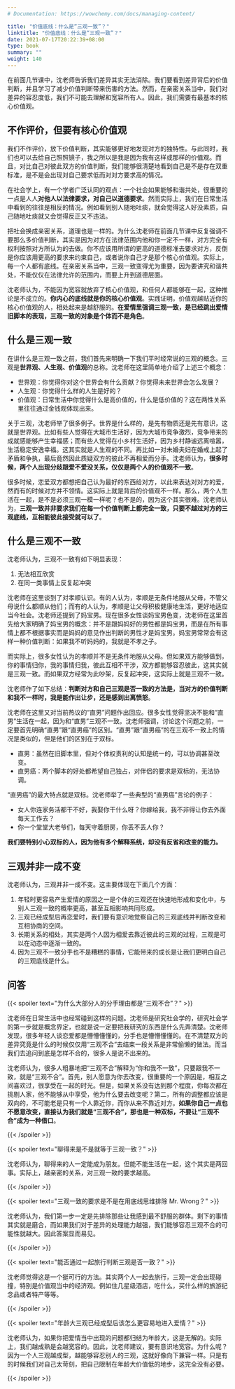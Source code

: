 ```yaml
---
# Documentation: https://wowchemy.com/docs/managing-content/

title: "价值底线：什么是“三观一致”？"
linktitle: "价值底线：什么是“三观一致”？"
date: 2021-07-17T20:22:39+08:00
type: book
summary: ""
weight: 140
---
```


<!--more-->

在前面几节课中，沈老师告诉我们差异其实无法消除。我们要看到差异背后的价值判断，并且学习了减少价值判断带来伤害的方法。然而，在亲密关系当中，我们对差异的容忍度低，我们不可能去理解和宽容所有人。因此，我们需要有最基本的核心价值观。

## 不作评价，但要有核心价值观

我们不作评价，放下价值判断，其实能够更好地发现对方的独特性。与此同时，我们也可以去给自己照照镜子，我之所以是我是因为我有这样或那样的价值观。而且，对比自己对彼此双方的价值判断，我们能够很清楚地看到自己是不是存在双重标准，是不是会出现对自己要求低而对对方要求高的情况。

在社会学上，有一个学者广泛认同的观点：一个社会如果能够和谐共处，很重要的一点是人人**对他人以法律要求，对自己以道德要求**。然而实际上，我们在日常生活中看到的往往是相反的情况。例如看到别人随地吐痰，就会觉得这人好没素质，自己随地吐痰就又会觉得反正又不违法。

把社会换成亲密关系，道理也是一样的。为什么沈老师在前面几节课中反复强调不要那么多价值判断，其实是因为对方在法律范围内他和你一定不一样，对方完全有权利按照对方所认为的去做。你不应该用所谓的更高的道德标准去要求对方，反倒是你应该用更高的要求来约束自己，或者说你自己才是那个核心价值观。实际上，每一个人都有底线。在亲密关系当中，三观一致变得尤为重要，因为要讲究和谐共处，不能仅仅在法律允许的范围内，而要上升到道德层面。

沈老师认为，不能因为宽容就放弃了核心价值观，和任何人都能够在一起，这种推论是不成立的。**你内心的底线就是你的核心价值观**。实践证明，价值观越贴近你的核心价值观的人，相处起来是越舒服的。**在爱情里强调三观一致，是已经跳出爱情旧脚本的表现，三观一致的对象是个体而不是角色**。

## 什么是三观一致

在讲什么是三观一致之前，我们首先来明确一下我们平时经常说的三观的概念。三观是**世界观、人生观、价值观**的总称。沈老师在这里简单地介绍了上述三个概念：

- 世界观：你觉得你对这个世界会有什么贡献？你觉得未来世界会怎么发展？
- 人生观：你觉得什么样的人生是好的？
- 价值观：日常生活中你觉得什么是高价值的，什么是低价值的？这在两性关系里往往通过金钱观体现出来。

关于三观，沈老师举了很多例子。世界是什么样的，是先有物质还是先有意识，这就是世界观。比如有些人觉得在大城市生活好，因为大城市竞争激烈，竞争带来的成就感能够产生幸福感；而有些人觉得在小乡村生活好，因为乡村静谧远离喧嚣，生活稳定安逸幸福。这其实就是人生观的不同。再比如一对未婚夫妇在婚戒上起了矛盾和争执，最后竟然因此质疑双方的彼此不再相爱而分手。沈老师认为，**很多时候，两个人出现分歧跟爱不爱没关系，仅仅是两个人的价值观不一致**。

很多时候，恋爱双方都想把自己认为最好的东西给对方，以此来表达对对方的爱，然而有的时候对方并不领情。这实际上就是背后的价值观不一样。那么，两个人生活在一起，是不是必须三观一模一样呢？也不是的，因为这个其实很难。沈老师认为，**三观一致并非要求我们在每一个价值判断上都完全一致，只要不越过对方的三观底线，互相能彼此接受就可以了**。

## 什么是三观不一致

沈老师认为，三观不一致有如下明显表现：

1. 无法相互欣赏
2. 在同一类事情上反复起冲突

沈老师在这里谈到了对孝顺认识。有的人认为，孝顺是无条件地服从父母，不管父母说什么都顺从他们；而有的人认为，孝顺是让父母积极健康地生活，更好地适应当今社会。沈老师还提到了妈宝男。现在很多女性谈妈宝男色变，沈老师在这里首先给大家明确了妈宝男的概念：并不是跟妈妈好的男性都是妈宝男，而是在所有事情上都不根据事实而是妈妈的意见作出判断的男性才是妈宝男。妈宝男常常会有这样一种价值判断：如果我不听妈妈的，我就是不孝之子。

而实际上，很多女性认为的孝顺并不是无条件地服从父母。但如果双方能够做到，你的事情归你，我的事情归我，彼此互相不干涉，双方都能够容忍彼此，这其实就是三观一致。而如果双方经常为此吵架，反复起冲突，这实际上就是三观不一致。

沈老师作了如下总结：**判断对方和自己三观是否一致的方法是，当对方的价值判断和我不一样时，我是能作出让步，还是感到出离愤怒**。

沈老师在这里又对当前热议的“直男”问题作出回应。很多女性觉得坚决不能和“直男”生活在一起，因为和“直男”三观不一致。沈老师强调，讨论这个问题之前，一定要首先明确“直男”跟“直男癌”的区别。“直男”跟“直男癌”的在三观不一致上的情况是类似的，但是他们的区别在于双标。

- 直男：虽然在旧脚本里，但对个体权责利的认知是统一的，可以协调甚至改变。
- 直男癌：两个脚本的好处都希望自己独占，对伴侣的要求是双标的，无法协调。

“直男癌”的最大特点就是双标。沈老师举了一些典型的“直男癌”言论的例子：

- 女人你连家务活都干不好，我娶你干什么呀？你嫁给我，我不非得让你去外面每天工作去？
- 你一个堂堂大老爷们，每天守着厨房，你丢不丢人你？

**我们要特别小心双标的人，因为他有多个解释系统，却没有反省和改变的能力。**

## 三观并非一成不变

沈老师认为，三观并非一成不变。这主要体现在下面几个方面：

1. 年轻时更容易产生爱情的原因之一是个体的三观还在快速地形成和变化中，与别人三观一致的概率更高，甚至互相影响共同形成。
2. 三观已经成型后再恋爱时，我们要有意识地觉察自己的三观底线并判断改变和互相协商的空间。
3. 长期关系的相处，其实是两个人因为相爱去靠近彼此的三观的过程，三观是可以在动态中逐渐一致的。
4. 因为三观不一致分手也不是糟糕的事情，它能带来的成长是让我们更明白自己的三观底线是什么。

## 问答

{{< spoiler text="为什么大部分人的分手理由都是“三观不合”？" >}}

沈老师在日常生活中也经常碰到这样的问题。沈老师是研究社会学的，研究社会学的第一步就是概念界定，也就是说一定要把我研究的东西是什么先弄清楚。沈老师发现，很多年轻人谈恋爱都是懵懵懂懂的，分手也是懵懵懂懂的。在不清楚双方的差异究竟是什么的时候仅仅用“三观不合”去结束一段关系是非常偷懒的做法。而当我们去追问到底是怎样不合的，很多人是说不出来的。

沈老师认为，很多人粗暴地把“三观不合”解释为“你和我不一致”，只要跟我不一致，就是“三观不合”。首先，别人愿意为你去改变，很重要的一个原因是，相互之间喜欢过，很享受在一起的时光。但是，如果关系没有达到那个程度，你每次都在挑剔人家，他不能够从中享受，他为什么要去改变呢？第二，所有的调整都应该是双向的，不可能老是只有一个人靠近你，而你从来不靠近对方。**如果你自己一点也不愿意改变，直接认为我们就是“三观不合”，那也是一种双标，不要让“三观不合”成为一种借口**。

{{< /spoiler >}}

{{< spoiler text="聊得来是不是就等于三观一致？" >}}

沈老师认为，聊得来的人一定能成为朋友。但能不能生活在一起，这个其实是两回事。实际上，越亲密的关系，对三观一致的要求越高。

{{< /spoiler >}}

{{< spoiler text="三观一致的要求是不是在用底线思维排除 Mr. Wrong？" >}}

沈老师认为，我们第一步一定是先排除那些让我感到最不舒服的群体。剩下的事情其实就是磨合，而如果我们对于差异的处理能力越强，我们能够容忍三观不合的可能性就越大。因此答案显而易见。

{{< /spoiler >}}

{{< spoiler text="能否通过一起旅行判断三观是否一致？" >}}

沈老师觉得这是一个挺可行的方法。其实两个人一起去旅行，三观一定会出现碰撞，特别是价值观当中的经济观。例如住几星级酒店，吃什么，买什么样的旅游纪念品或者特产等等。

{{< /spoiler >}}

{{< spoiler text="年龄大三观已经成型后该怎么更容易地进入爱情？" >}}

沈老师认为，如果你把爱情当中出现的问题都归结为年龄大，这是无解的。实际上，我们越成熟是会越宽容的。因此，沈老师建议，要有意识地宽容。为什么呢？因为一个人三观越成型，越能够容忍别人的三观，这就好像向下兼容一样。只是有的时候我们对自己太苛刻，把自己限制在年龄大价值低的地步，这完全没有必要。

{{< /spoiler >}}